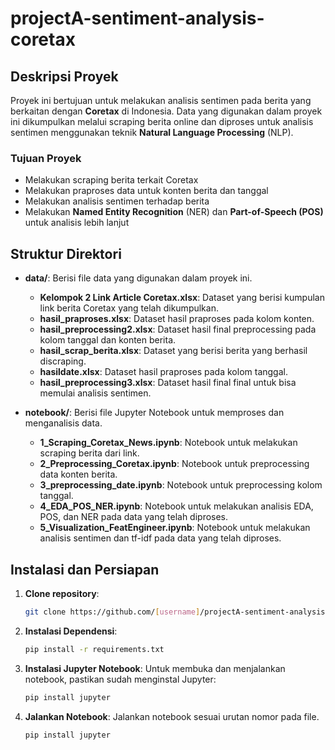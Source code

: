 # projectA-sentiment-analysis-coretax
## Deskripsi Proyek

Proyek ini bertujuan untuk melakukan analisis sentimen pada berita yang berkaitan dengan **Coretax** di Indonesia. Data yang digunakan dalam proyek ini dikumpulkan melalui scraping berita online dan diproses untuk analisis sentimen menggunakan teknik **Natural Language Processing** (NLP).

### Tujuan Proyek
- Melakukan scraping berita terkait Coretax
- Melakukan praproses data untuk konten berita dan tanggal
- Melakukan analisis sentimen terhadap berita
- Melakukan **Named Entity Recognition** (NER) dan **Part-of-Speech (POS)** untuk analisis lebih lanjut

## Struktur Direktori

- **data/**: Berisi file data yang digunakan dalam proyek ini.
  - **Kelompok 2 Link Article Coretax.xlsx**: Dataset yang berisi kumpulan link berita Coretax yang telah dikumpulkan.
  - **hasil_praproses.xlsx**: Dataset hasil praproses pada kolom konten.
  - **hasil_preprocessing2.xlsx**: Dataset hasil final preprocessing pada kolom tanggal dan konten berita.
  - **hasil_scrap_berita.xlsx**: Dataset yang berisi berita yang berhasil discraping.
  - **hasildate.xlsx**: Dataset hasil praproses pada kolom tanggal.
  - **hasil_preprocessing3.xlsx**: Dataset hasil final final untuk bisa memulai analisis sentimen.

  
- **notebook/**: Berisi file Jupyter Notebook untuk memproses dan menganalisis data.
  - **1_Scraping_Coretax_News.ipynb**: Notebook untuk melakukan scraping berita dari link.
  - **2_Preprocessing_Coretax.ipynb**: Notebook untuk preprocessing data konten berita.
  - **3_preprocessing_date.ipynb**: Notebook untuk preprocessing kolom tanggal.
  - **4_EDA_POS_NER.ipynb**: Notebook untuk melakukan analisis EDA, POS, dan NER pada data yang telah diproses.
  - **5_Visualization_FeatEngineer.ipynb**: Notebook untuk melakukan analisis sentimen dan tf-idf pada data yang telah diproses.

## Instalasi dan Persiapan

1. **Clone repository**:
   ```bash
   git clone https://github.com/[username]/projectA-sentiment-analysis-coretax.git
   ```
2. **Instalasi Dependensi**:
   ```bash
   pip install -r requirements.txt
   ```
3. **Instalasi Jupyter Notebook**: Untuk membuka dan menjalankan notebook, pastikan sudah menginstal Jupyter:
   ```bash
   pip install jupyter
   ```
4. **Jalankan Notebook**: Jalankan notebook sesuai urutan nomor pada file.
   ```bash
   pip install jupyter
   ```

